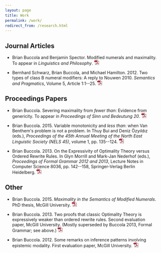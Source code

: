 ```yaml
---
layout: page
title: Work
permalink: /work/
redirect_from: /research.html
---
```


## Journal Articles

- Brian Buccola and Benjamin Spector. Modified numerals and maximality. To
  appear in *Linguistics and Philosophy*. [![pdf][]][lp]

- Bernhard Schwarz, Brian Buccola, and Michael Hamilton. 2012. Two types of
  class B numeral modifiers: A reply to Nouwen 2010. *Semantics and
  Pragmatics*, Volume 5, Article 1:1--25. [![pdf][]][sp]

[lp]: /files/buccola.spector_2016_lp.pdf
[sp]: http://semprag.org/article/download/sp.5.1/pdf

## Proceedings Papers

- Brian Buccola. Severing maximality from *fewer than*: Evidence from
  genericity. To appear in *Proceedings of Sinn und Bedeutung 20*.
  [![pdf][]][sub20]

- Brian Buccola. 2015. Variable monotonicity and *less than*: when Van
  Benthem's problem is not a problem. In Thuy Bui and Deniz Özyıldız (eds.),
  *Proceedings of the 45th Annual Meeting of the North East Linguistic Society
  (NELS 45)*, volume 1, pp. 135--124. [![pdf][]][nels45]

- Brian Buccola. 2013. On the Expressivity of Optimality Theory versus Ordered
  Rewrite Rules. In Glyn Morrill and Mark-Jan Nederhof (eds.), *Proceedings of
  Formal Grammar 2012 and 2013*, Lecture Notes in Computer Science 8036, pp.
  142--158, Springer-Verlag Berlin Heidelberg. [![pdf][]][fg]

[sub20]: /files/buccola_2016_sub20.pdf
[nels45]: /files/buccola_2015_nels45.pdf
[fg]: /files/buccola_2013_fg.pdf

## Other

- Brian Buccola. 2015. *Maximality in the Semantics of Modified Numerals*. PhD
  thesis, McGill University. [![pdf][]][dissertation]

- Brian Buccola. 2013. Two proofs that classic Optimality Theory is
  expressively weaker than ordered rewrite rules. Second evaluation paper,
  McGill University. (Mostly superseded by Buccola 2013, Formal Grammar; see
  above.) [![pdf][]][eval2]

- Brian Buccola. 2012. Some remarks on inference patterns involving epistemic
  modality. First evaluation paper, McGill University. [![pdf][]][eval1]

[dissertation]: /files/buccola_2015_dissertation.pdf
[eval2]: /files/buccola_2013_eval2.pdf
[eval1]: /files/buccola_2012_eval1.pdf

[pdf]: /images/pdf_icon.png
